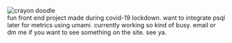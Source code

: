 ![crayon doodle](http://1.bp.blogspot.com/_5XyWJgId1nk/TCEC06pWIcI/AAAAAAAAAKg/EgI3Ef16ZwY/s1600/crayondoodle3.png)  
fun front end project made during covid-19 lockdown. want to integrate psql later for metrics using umami. currently working so kind of busy. email or dm me if you want to see something on the site. see ya.

